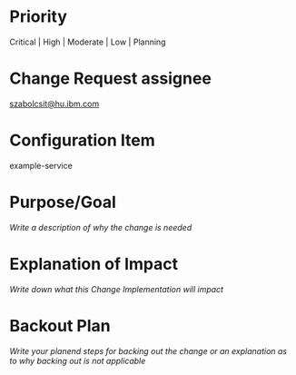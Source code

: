 # Priority 
<priority>
 
Critical | High | Moderate | Low | Planning

</priority>
 
# Change Request assignee
<assignee>

szabolcsit@hu.ibm.com

</assignee>

# Configuration Item
<service>

example-service

</service>

# Purpose/Goal 

<purpose>

_Write a description of why the change is needed_

</purpose>

# Explanation of Impact 

<impact>

_Write down what this Change Implementation will impact_

</impact>

# Backout Plan

<backout>
 
_Write your planend steps for backing out the change or an explanation as to why backing out is not applicable_

</backout>

